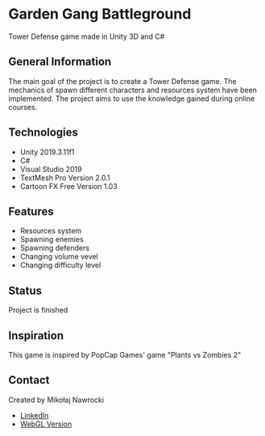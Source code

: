 # Garden Gang Battleground
Tower Defense game made in Unity 3D and C#

## General Information
The main goal of the project is to create a Tower Defense game. The mechanics of spawn different characters and resources system have been implemented. The project aims to use the knowledge gained during online courses.

## Technologies
* Unity 2019.3.11f1
* C#
* Visual Studio 2019
* TextMesh Pro Version 2.0.1 
* Cartoon FX Free Version 1.03


## Features
* Resources system
* Spawning enemies
* Spawning defenders
* Changing volume vevel
* Changing difficulty level

## Status
Project is finished

## Inspiration
This game is inspired by PopCap Games' game "Plants vs Zombies 2"

## Contact
Created by Mikołaj Nawrocki

* [LinkedIn](https://www.linkedin.com/in/mikołaj-nawrocki/)
* [WebGL Version](https://simmer.io/@BushyAxis793/garden-gang-battleground)

